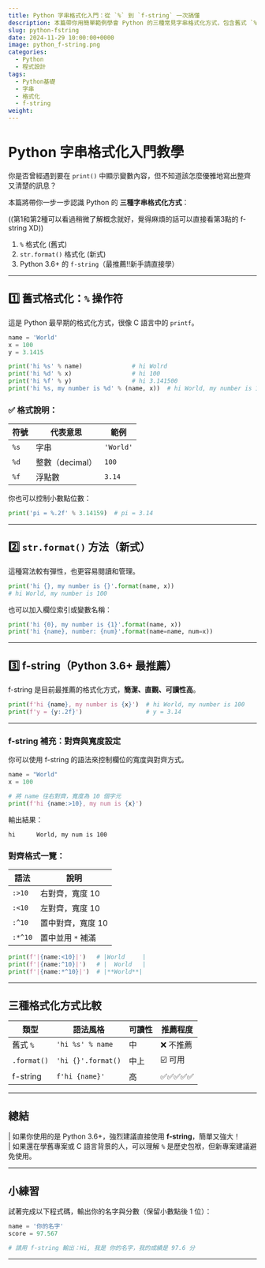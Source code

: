 ```yaml
---
title: Python 字串格式化入門：從 `%` 到 `f-string` 一次搞懂
description: 本篇帶你用簡單範例學會 Python 的三種常見字串格式化方式，包含舊式 `%` 格式、新式 `.format()`，以及 Python 3.6 之後最推薦的 f-string。
slug: python-fstring
date: 2024-11-29 10:00:00+0000
image: python_f-string.png
categories:
  - Python
  - 程式設計
tags:
  - Python基礎
  - 字串
  - 格式化
  - f-string
weight:
---
```


# Python 字串格式化入門教學

你是否曾經遇到要在 `print()` 中顯示變數內容，但不知道該怎麼優雅地寫出整齊又清楚的訊息？

本篇將帶你一步一步認識 Python 的 **三種字串格式化方式**：

((第1和第2種可以看過稍微了解概念就好，覺得麻煩的話可以直接看第3點的 f-string XD))

1. `%` 格式化 (舊式)  
2. `str.format()` 格式化 (新式)   
3. Python 3.6+ 的 `f-string`（最推薦!!新手請直接學）

---

## 1️⃣ 舊式格式化：`%` 操作符

這是 Python 最早期的格式化方式，很像 C 語言中的 `printf`。

```python
name = 'World'
x = 100
y = 3.1415

print('hi %s' % name)              # hi Wolrd
print('hi %d' % x)                 # hi 100
print('hi %f' % y)                 # hi 3.141500
print('hi %s, my number is %d' % (name, x))  # hi World, my number is 100
```

### ✅ 格式說明：
| 符號 | 代表意思     | 範例       |
|------|--------------|------------|
| `%s` | 字串         | `'World'`  |
| `%d` | 整數（decimal）| `100`       |
| `%f` | 浮點數        | `3.14`     |

你也可以控制小數點位數：
```python
print('pi = %.2f' % 3.14159)  # pi = 3.14
```

---

## 2️⃣ `str.format()` 方法（新式）

這種寫法較有彈性，也更容易閱讀和管理。

```python
print('hi {}, my number is {}'.format(name, x))  
# hi World, my number is 100
```

也可以加入欄位索引或變數名稱：

```python
print('hi {0}, my number is {1}'.format(name, x))
print('hi {name}, number: {num}'.format(name=name, num=x))
```

---

## 3️⃣ f-string（Python 3.6+ 最推薦）

f-string 是目前最推薦的格式化方式，**簡潔、直觀、可讀性高**。

```python
print(f'hi {name}, my number is {x}')  # hi World, my number is 100
print(f'y = {y:.2f}')                  # y = 3.14
```

---

### f-string 補充：對齊與寬度設定

你可以使用 f-string 的語法來控制欄位的寬度與對齊方式。

```python
name = "World"
x = 100

# 將 name 往右對齊，寬度為 10 個字元
print(f'hi {name:>10}, my num is {x}')
```

輸出結果：

```
hi      World, my num is 100
```

### 對齊格式一覽：

| 語法         | 說明           |
|--------------|----------------|
| `:>10`       | 右對齊，寬度 10 |
| `:<10`       | 左對齊，寬度 10 |
| `:^10`       | 置中對齊，寬度 10 |
| `:*^10`      | 置中並用 `*` 補滿 |

```python
print(f'|{name:<10}|')   # |World     |
print(f'|{name:^10}|')   # |  World   |
print(f'|{name:*^10}|')  # |**World**|
```

---

## 三種格式化方式比較

| 類型       | 語法風格          | 可讀性 | 推薦程度 |
|------------|-------------------|--------|----------|
| 舊式 `%`   | `'hi %s' % name`   | 中     | ❌ 不推薦 |
| `.format()`| `'hi {}'.format()` | 中上   | ☑️ 可用   |
| f-string   | `f'hi {name}'`     | 高     | ✅✅✅✅✅ |

---

## 總結

| 如果你使用的是 Python 3.6+，強烈建議直接使用 **f-string**，簡單又強大！  
| 如果還在學舊專案或 C 語言背景的人，可以理解 `%` 是歷史包袱，但新專案建議避免使用。

---

## 小練習

試著完成以下程式碼，輸出你的名字與分數（保留小數點後 1 位）：

```python
name = '你的名字'
score = 97.567

# 請用 f-string 輸出：Hi, 我是 你的名字，我的成績是 97.6 分
```

---


